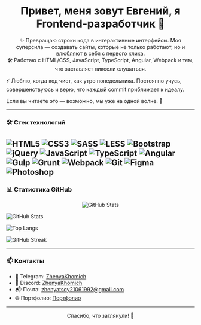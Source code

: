 <h1 align="center">Привет, меня зовут Евгений, я Frontend-разработчик 👋</h1>

<p align="center">
✨ Превращаю строки кода в интерактивные интерфейсы. Моя суперсила — создавать сайты, которые не только работают, но и влюбляют в себя с первого клика.
   <br>
🛠️ Работаю с HTML/CSS, JavaScript, TypeScript, Angular, Webpack и тем, что заставляет пиксели слушаться.
  <br>

⚡ Люблю, когда код чист, как утро понедельника. Постоянно учусь, совершенствуюсь и верю, что каждый commit приближает к идеалу.
<br>

Если вы читаете это — возможно, мы уже на одной волне. 🚀
 
 
</p>

---

### 🛠️ Стек технологий

![HTML5](https://img.shields.io/badge/-HTML5-E34F26?style=for-the-badge&logo=html5&logoColor=fff)
![CSS3](https://img.shields.io/badge/-CSS3-1572B6?style=for-the-badge&logo=css3)
![SASS](https://img.shields.io/badge/-SASS-CC6699?style=for-the-badge&logo=sass&logoColor=fff)
![LESS](https://img.shields.io/badge/-LESS-1D365D?style=for-the-badge&logo=less&logoColor=fff)
![Bootstrap](https://img.shields.io/badge/-Bootstrap-7952B3?style=for-the-badge&logo=bootstrap&logoColor=fff)
![jQuery](https://img.shields.io/badge/-jQuery-0769AD?style=for-the-badge&logo=jquery&logoColor=fff)
![JavaScript](https://img.shields.io/badge/-JavaScript-F7DF1E?style=for-the-badge&logo=javascript&logoColor=000)
![TypeScript](https://img.shields.io/badge/-TypeScript-3178C6?style=for-the-badge&logo=typescript)
![Angular](https://img.shields.io/badge/-Angular-DD0031?style=for-the-badge&logo=angular&logoColor=fff)
![Gulp](https://img.shields.io/badge/-Gulp-CF4647?style=for-the-badge&logo=gulp&logoColor=fff)
![Grunt](https://img.shields.io/badge/-Grunt-FBA919?style=for-the-badge&logo=grunt&logoColor=000)
![Webpack](https://img.shields.io/badge/-Webpack-8DD6F9?style=for-the-badge&logo=webpack&logoColor=000)
![Git](https://img.shields.io/badge/-Git-F05032?style=for-the-badge&logo=git&logoColor=fff)
![Figma](https://img.shields.io/badge/-Figma-fff?style=for-the-badge&logo=figma&logoColor=000)
![Photoshop](https://img.shields.io/badge/-Photoshop-31A8FF?style=for-the-badge&logo=adobephotoshop&logoColor=fff)
---

### 📊 Статистика GitHub

<p align="center">
  <img src="https://github-readme-stats.vercel.app/api?username=zhenyakhomich&show_icons=true&theme=tokyonight" alt="GitHub Stats" />
</p>

![GitHub Stats](https://github-readme-stats.vercel.app/api?username=zhenyakhomich&show_icons=true&theme=dark)

![Top Langs](https://github-readme-stats.vercel.app/api/top-langs/?username=zhenyakhomich&layout=compact&theme=dark)

![GitHub Streak](https://github-readme-streak-stats.herokuapp.com/?user=zhenyakhomich&theme=dark)

---

### 📫 Контакты

- 💼 Telegram: [ZhenyaKhomich](https://t.me/Zhenyatsoy2106)
- 💬 Discord: [ZhenyaKhomich]((https://discordapp.com/users/1099030148709355682/))  
- 📬 Почта: zhenyatsoy21061992@gmail.com
- 🌐 Портфолио: [Портфолио](
https://zhenyakhomich.github.io/rsschool-cv-2024-st0/)

---

<p align="center">Спасибо, что заглянули! 🌟</p>

<!--
**ZhenyaKhomich/zhenyakhomich** is a ✨ _special_ ✨ repository because its `README.md` (this file) appears on your GitHub profile.

Here are some ideas to get you started:

- 🔭 I’m currently working on ...
- 🌱 I’m currently learning ...
- 👯 I’m looking to collaborate on ...
- 🤔 I’m looking for help with ...
- 💬 Ask me about ...
- 📫 How to reach me: ...
- 😄 Pronouns: ...
- ⚡ Fun fact: ...
-->
